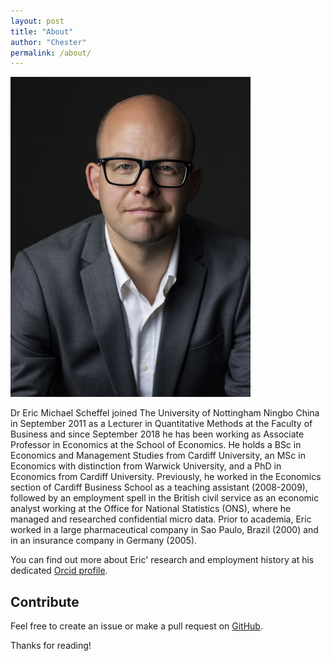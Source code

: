```yaml
---
layout: post
title: "About"
author: "Chester"
permalink: /about/
---
```


![Sicherung vorbereiten](/assets/erics.jpg)

Dr Eric Michael Scheffel joined The University of Nottingham Ningbo China in September 2011 as a Lecturer in Quantitative Methods at the Faculty of Business and since September 2018 he has been working as Associate Professor in Economics at the School of Economics. He holds a BSc in Economics and Management Studies from Cardiff University, an MSc in Economics with distinction from Warwick University, and a PhD in Economics from Cardiff University. Previously, he worked in the Economics section of Cardiff Business School as a teaching assistant (2008-2009), followed by an employment spell in the British civil service as an economic analyst working at the Office for National Statistics (ONS), where he managed and researched confidential micro data. Prior to academia, Eric worked in a large pharmaceutical company in Sao Paulo, Brazil (2000) and in an insurance company in Germany (2005).

You can find out more about Eric' research and employment history at his dedicated [Orcid profile](https://orcid.org/0000-0001-6005-6661).

## Contribute
Feel free to create an issue or make a pull request on [GitHub](https://github.com/chesterhow/tale).

Thanks for reading!
